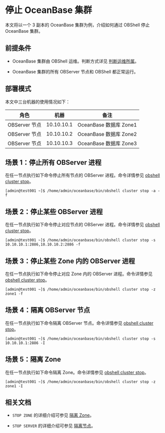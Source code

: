 # 停止 OceanBase 集群

本文将以一个 3 副本的 OceanBase 集群为例，介绍如何通过 OBShell 停止 OceanBase 集群。

## 前提条件

- OceanBase 集群由 OBShell 运维。判断方式详见 [判断运维所属](300.take-over-non-obshell-deployed-clusters.md)。

- OceanBase 集群的所有 OBServer 节点和 OBShell 都正常运行。

## 部署模式

本文中三台机器的使用情况如下：

| 角色 | 机器 | 备注 |
| --- | --- | --- |
| OBServer 节点 | 10.10.10.1 | OceanBase 数据库 Zone1 |
| OBServer 节点 | 10.10.10.2 | OceanBase 数据库 Zone2 |
| OBServer 节点 | 10.10.10.3 | OceanBase 数据库 Zone3 |

## 场景 1：停止所有 OBServer 进程

在任一节点执行如下命令停止所有节点的 OBServer 进程。命令详情参见 [obshell cluster stop](../300.obshell-clients/200.cluster-commands.md)。

```shell
[admin@test001 ~]$ /home/admin/oceanbase/bin/obshell cluster stop -a -f
```

## 场景 2：停止某些 OBServer 进程

在任一节点执行如下命令停止对应节点的 OBServer 进程。命令详情参见 [obshell cluster stop](../300.obshell-clients/200.cluster-commands.md)。

```shell
[admin@test001 ~]$ /home/admin/oceanbase/bin/obshell cluster stop -s 10.10.10.1:2886,10.10.10.2:2886 -f
```

## 场景 3：停止某些 Zone 内的 OBServer 进程

在任一节点执行如下命令停止对应 Zone 内的 OBServer 进程。命令详情参见 [obshell cluster stop](../300.obshell-clients/200.cluster-commands.md)。

```shell
[admin@test001 ~]$ /home/admin/oceanbase/bin/obshell cluster stop -z zone1 -f
```

## 场景 4：隔离 OBServer 节点

在任一节点执行如下命令隔离 OBServer 节点。命令详情参见 [obshell cluster stop](../300.obshell-clients/200.cluster-commands.md)。

```shell
[admin@test001 ~]$ /home/admin/oceanbase/bin/obshell cluster stop -s 10.10.10.1:2886 -I
```

## 场景 5：隔离 Zone

在任一节点执行如下命令隔离 Zone。命令详情参见 [obshell cluster stop](../300.obshell-clients/200.cluster-commands.md)。

```shell
[admin@test001 ~]$ /home/admin/oceanbase/bin/obshell cluster stop -z zone1 -I
```

## 相关文档

- `STOP ZONE` 的详细介绍可参见 [隔离 Zone](../../../../600.manage/100.cluster-management/300.common-cluster-operations/1100.isolation-a-zone.md)。

- `STOP SERVER` 的详细介绍可参见 [隔离节点](../../../../600.manage/100.cluster-management/300.common-cluster-operations/600.isolation-a-node.md)。

